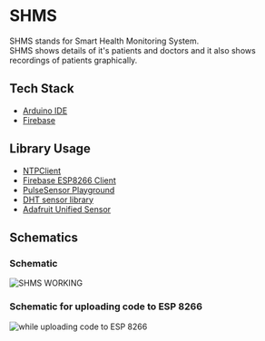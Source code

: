 # SHMS
SHMS stands for Smart Health Monitoring System.\
SHMS shows details of it's patients and doctors and it also shows recordings of patients graphically.

## Tech Stack
* [Arduino IDE](https://www.arduino.cc/en/software)
* [Firebase](https://firebase.google.com/)

## Library Usage
* [NTPClient](https://www.arduino.cc/reference/en/libraries/ntpclient/)
* [Firebase ESP8266 Client](https://www.arduino.cc/reference/en/libraries/firebase-esp8266-client/)
* [PulseSensor Playground](https://www.arduino.cc/reference/en/libraries/pulsesensor-playground/)
* [DHT sensor library](https://www.arduino.cc/reference/en/libraries/dht-sensor-library/)
* [Adafruit Unified Sensor](https://www.arduino.cc/reference/en/libraries/adafruit-unified-sensor/)

## Schematics
### Schematic 
![SHMS WORKING](https://github.com/irfankhaan/IoT-based-SHMS/blob/main/SHMS_WORKING_bb.png)
### Schematic for uploading code to ESP 8266
![while uploading code to ESP 8266](https://github.com/irfankhaan/IoT-based-SHMS/blob/main/SHMS_UploadingToESP_bb.png)

